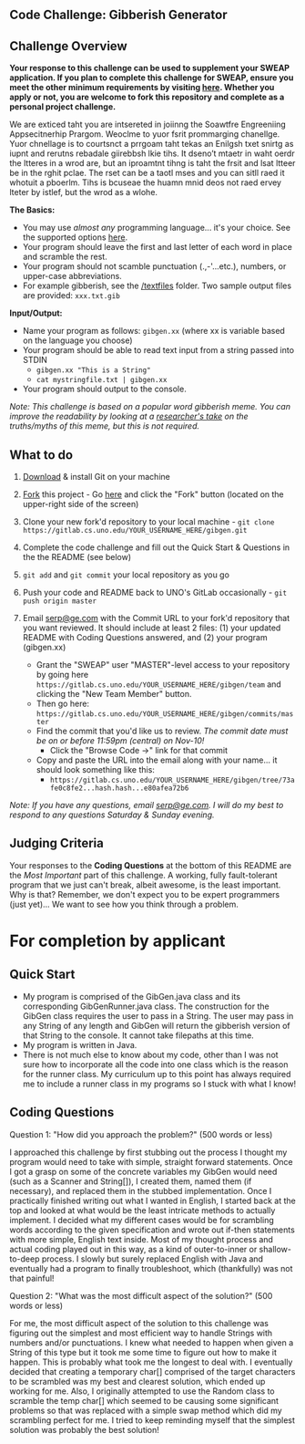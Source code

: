 **Code Challenge: Gibberish Generator**
---------------------------------------

Challenge Overview
------------------

**Your response to this challenge can be used to supplement your SWEAP application.  If you plan to complete this challenge for SWEAP, ensure you meet the other minimum requirements by visiting [here](http://gecapital.com/sweap "SWEAP Home Page").  Whether you apply or not, you are welcome to fork this repository and complete as a personal project challenge.**


We are exticed taht you are intsereted in joiinng the Soawtfre Engreeniing Appsecitnerhip Prargom.  Weoclme to yuor fsrit prommarging chanellge.  Yuor chnellage is to courtsnct a prrgoam taht tekas an Enilgsh txet snirtg as iupnt and rerutns rebadale giirebbsh lkie tihs.  It dseno’t mtaetr in waht oerdr the ltteres in a wrod are, but an iproamtnt tihng is taht the frsit and lsat ltteer be in the rghit pclae. The rset can be a taotl mses and you can sitll raed it whotuit a pboerlm.  Tihs is bcuseae the huamn mnid deos not raed ervey lteter by istlef, but the wrod as a wlohe.

**The Basics:**
  
  - You may use *almost any* programming language... it's your choice.  See the supported options [here](http://ideone.com/).
  - Your program should leave the first and last letter of each word in place and scramble the rest.
  - Your program should not scamble punctuation (.,-'...etc.), numbers, or upper-case abbreviations.
  - For example gibberish, see the [/textfiles](https://gitlab.cs.uno.edu/sweap/gibgen/tree/master/textfiles) folder.  Two sample output files are provided: `xxx.txt.gib`

**Input/Output:**
 
  - Name your program as follows: `gibgen.xx` (where xx is variable based on the language you choose)
  - Your program should be able to read text input from a string passed into STDIN
      - `gibgen.xx "This is a String"`
      - `cat mystringfile.txt | gibgen.xx`
  - Your program should output to the console.

_Note: This challenge is based on a popular word gibberish meme. You can improve the readability by looking at a [researcher's take](http://www.mrc-cbu.cam.ac.uk/people/matt.davis/cmabridge/) on the truths/myths of this meme, but this is not required._

What to do
----------
1. [Download](http://git-scm.com/downloads) & install Git on your machine

2. <a href="https://gitlab.cs.uno.edu/sweap/gibgen/fork" class="btn grouped" data-method="POST" rel="nofollow" title="Fork">Fork</a> this project - Go [here](https://gitlab.cs.uno.edu/sweap/gibgen) and click the "Fork" button (located on the upper-right side of the screen)

2. Clone your new fork'd repository to your local machine - `git clone https://gitlab.cs.uno.edu/YOUR_USERNAME_HERE/gibgen.git`
3. Complete the code challenge and fill out the Quick Start & Questions in the the README (see below)
4. `git add` and `git commit` your local repository as you go
4. Push your code and README back to UNO's GitLab occasionally - `git push origin master`
5. Email [serp@ge.com](mailto:serp@ge.com) with the Commit URL to your fork'd repository that you want reviewed. It should include at least 2 files: (1) your updated README with Coding Questions answered, and (2) your program (gibgen.xx)
   - Grant the "SWEAP" user "MASTER"-level access to your repository by going here `https://gitlab.cs.uno.edu/YOUR_USERNAME_HERE/gibgen/team` and clicking the "New Team Member" button.
   - Then go here: `https://gitlab.cs.uno.edu/YOUR_USERNAME_HERE/gibgen/commits/master`
   - Find the commit that you'd like us to review.  _The commit date must be on or before 11:59pm (central) on Nov-10!_
       - Click the "Browse Code ->" link for that commit
   - Copy and paste the URL into the email along with your name... it should look something like this:
       - `https://gitlab.cs.uno.edu/YOUR_USERNAME_HERE/gibgen/tree/73afe0c8fe2...hash.hash...e80afea72b6`

_Note: If you have any questions, email [serp@ge.com](mailto:serp@ge.com).  I will do my best to respond to any questions Saturday & Sunday evening._

Judging Criteria
----------------

Your responses to the **Coding Questions** at the bottom of this README are the *Most Important* part of this challenge. A working, fully fault-tolerant program that we just can't break, albeit awesome, is the least important.  Why is that?  Remember, we don't expect you to be expert programmers (just yet)... We want to see how you think through a problem.  


For completion by applicant
===========================

Quick Start
-----------

* My program is comprised of the GibGen.java class and its corresponding GibGenRunner.java class.  The construction for 
  the GibGen class requires the user to pass in a String.  The user may pass in any String of any length and GibGen will
  return the gibberish version of that String to the console.  It cannot take filepaths at this time.
* My program is written in Java.
* There is not much else to know about my code, other than I was not sure how to incorporate all the code into one class
  which is the reason for the runner class.  My curriculum up to this point has always required me to include a runner 
  class in my programs so I stuck with what I know!


Coding Questions
----------------

Question 1: "How did you approach the problem?" (500 words or less)

I approached this challenge by first stubbing out the process I thought my program would need to take with simple, 
straight forward statements.  Once I got a grasp on some of the concrete variables my GibGen would need 
(such as a Scanner and String[]), I created them, named them (if necessary), and replaced them in the stubbed 
implementation.  Once I practically finished writing out what I wanted in English, I started back at the top and looked 
at what would be the least intricate methods to actually implement.   I decided what my different cases would be for 
scrambling words according to the given specification and wrote out if-then statements with more simple, English text 
inside.  Most of my thought process and actual coding played out in this way, as a kind of outer-to-inner or 
shallow-to-deep process.  I slowly but surely replaced English with Java and eventually had a program to finally 
troubleshoot, which (thankfully) was not that painful!    


Question 2: "What was the most difficult aspect of the solution?" (500 words or less)

For me, the most difficult aspect of the solution to this challenge was figuring out the simplest and most efficient way 
to handle Strings with numbers and/or punctuations.  I knew what needed to happen when given a String of this type but it 
took me some time to figure out how to make it happen.  This is probably what took me the longest to deal with.  I 
eventually decided that creating a temporary char[] comprised of the target characters to be scrambled was my best and 
clearest solution, which ended up working for me.  Also, I originally attempted to use the Random class to scramble the 
temp char[] which seemed to be causing some significant problems so that was replaced with a simple swap method which did 
my scrambling perfect for me.  I tried to keep reminding myself that the simplest solution was probably the best solution!

